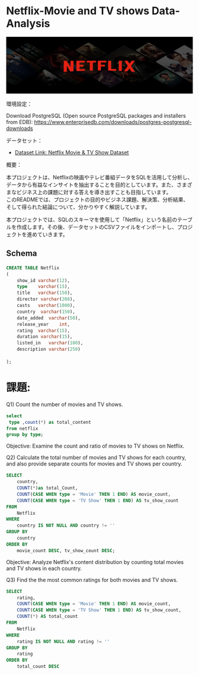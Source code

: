 # Netflix-Movie and TV shows Data-Analysis

<img src="netflix_titles.csv/netflix-logo.jpg">

環境設定：

Download PostgreSQL (Open source PostgreSQL packages and installers from EDB):
https://www.enterprisedb.com/downloads/postgres-postgresql-downloads

データセット：

- [Dataset Link: Netflix Movie & TV Show Dataset ](https://www.kaggle.com/datasets/shivamb/netflix-shows/dat)


概要：

本プロジェクトは、Netflixの映画やテレビ番組データをSQLを活用して分析し、データから有益なインサイトを抽出することを目的としています。また、さまざまなビジネス上の課題に対する答えを導き出すことも目指しています。  
このREADMEでは、プロジェクトの目的やビジネス課題、解決策、分析結果、そして得られた結論について、分かりやすく解説しています。

本プロジェクトでは、SQLのスキーマを使用して「Netflix」という名前のテーブルを作成します。その後、データセットのCSVファイルをインポートし、プロジェクトを進めていきます。

## Schema
```sql
CREATE TABLE Netflix
(
	show_id	varchar(12),
	type	varchar(15),
	title	varchar(150),
	director varchar(208),	
	casts	varchar(1000),
	country	 varchar(150),
	date_added	varchar(50),
	release_year	int,
	rating	varchar(15),
	duration varchar(15),
	listed_in  	varchar(100),
	description varchar(250)

);

```
# 課題:

Q1) Count the number of movies and TV shows.
```sql
select 
 type ,count(*) as total_content
from netflix
group by type;

```
Objective: Examine the count and ratio of movies to TV shows on Netflix.

Q2) Calculate the total number of movies and TV shows for each country, and also provide separate counts for movies and TV shows per country.

```sql
SELECT 
    country,
	COUNT(*)as total_Count,
    COUNT(CASE WHEN type = 'Movie' THEN 1 END) AS movie_count,
    COUNT(CASE WHEN type = 'TV Show' THEN 1 END) AS tv_show_count
FROM 
    Netflix
WHERE 
    country IS NOT NULL AND country != ''
GROUP BY 
    country
ORDER BY 
    movie_count DESC, tv_show_count DESC;
```
Objective: Analyze Netflix's content distribution by counting total movies and TV shows in each country.

Q3) Find the the most common ratings for both movies and TV shows.
```sql
SELECT 
    rating,
    COUNT(CASE WHEN type = 'Movie' THEN 1 END) AS movie_count,
    COUNT(CASE WHEN type = 'TV Show' THEN 1 END) AS tv_show_count,
    COUNT(*) AS total_count
FROM 
    Netflix
WHERE 
    rating IS NOT NULL AND rating != ''
GROUP BY 
    rating
ORDER BY 
    total_count DESC
```

